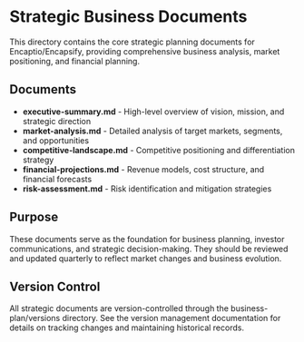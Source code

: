 # Strategic Business Documents

This directory contains the core strategic planning documents for Encaptio/Encapsify, providing comprehensive business analysis, market positioning, and financial planning.

## Documents

- **executive-summary.md** - High-level overview of vision, mission, and strategic direction
- **market-analysis.md** - Detailed analysis of target markets, segments, and opportunities
- **competitive-landscape.md** - Competitive positioning and differentiation strategy
- **financial-projections.md** - Revenue models, cost structure, and financial forecasts
- **risk-assessment.md** - Risk identification and mitigation strategies

## Purpose

These documents serve as the foundation for business planning, investor communications, and strategic decision-making. They should be reviewed and updated quarterly to reflect market changes and business evolution.

## Version Control

All strategic documents are version-controlled through the business-plan/versions directory. See the version management documentation for details on tracking changes and maintaining historical records.
